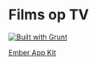 # Films op TV

[![Built with Grunt](https://cdn.gruntjs.com/builtwith.png)](http://gruntjs.com/)

[Ember App Kit](http://stefanpenner.github.io/ember-app-kit/)
